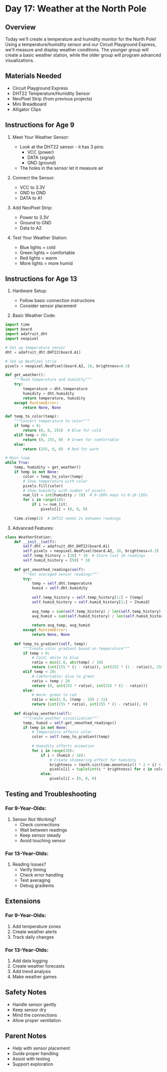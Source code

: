 # Day 17: Weather at the North Pole

## Overview
Today we'll create a temperature and humidity monitor for the North Pole! Using a temperature/humidity sensor and our Circuit Playground Express, we'll measure and display weather conditions. The younger group will create a basic weather station, while the older group will program advanced visualizations.

## Materials Needed
- Circuit Playground Express
- DHT22 Temperature/Humidity Sensor
- NeoPixel Strip (from previous projects)
- Mini Breadboard
- Alligator Clips

## Instructions for Age 9

1. Meet Your Weather Sensor:
   - Look at the DHT22 sensor - it has 3 pins:
     - VCC (power)
     - DATA (signal)
     - GND (ground)
   - The holes in the sensor let it measure air

2. Connect the Sensor:
   - VCC to 3.3V
   - GND to GND
   - DATA to A1

3. Add NeoPixel Strip:
   - Power to 3.3V
   - Ground to GND
   - Data to A2

4. Test Your Weather Station:
   - Blue lights = cold
   - Green lights = comfortable
   - Red lights = warm
   - More lights = more humid

## Instructions for Age 13

1. Hardware Setup:
   - Follow basic connection instructions
   - Consider sensor placement

2. Basic Weather Code:
```python
import time
import board
import adafruit_dht
import neopixel

# Set up temperature sensor
dht = adafruit_dht.DHT22(board.A1)

# Set up NeoPixel strip
pixels = neopixel.NeoPixel(board.A2, 10, brightness=0.3)

def get_weather():
    """Read temperature and humidity"""
    try:
        temperature = dht.temperature
        humidity = dht.humidity
        return temperature, humidity
    except RuntimeError:
        return None, None

def temp_to_color(temp):
    """Convert temperature to color"""
    if temp < 0:
        return (0, 0, 255)  # Blue for cold
    elif temp < 20:
        return (0, 255, 0)  # Green for comfortable
    else:
        return (255, 0, 0)  # Red for warm

# Main loop
while True:
    temp, humidity = get_weather()
    if temp is not None:
        color = temp_to_color(temp)
        # Show temperature with color
        pixels.fill(color)
        # Show humidity with number of pixels
        num_lit = int(humidity / 10)  # 0-100% maps to 0-10 LEDs
        for i in range(10):
            if i >= num_lit:
                pixels[i] = (0, 0, 0)
    
    time.sleep(2)  # DHT22 needs 2s between readings
```

3. Advanced Features:
```python
class WeatherStation:
    def __init__(self):
        self.dht = adafruit_dht.DHT22(board.A1)
        self.pixels = neopixel.NeoPixel(board.A2, 10, brightness=0.3)
        self.temp_history = [20] * 10  # Store last 10 readings
        self.humid_history = [50] * 10
        
    def get_smoothed_readings(self):
        """Get averaged sensor readings"""
        try:
            temp = self.dht.temperature
            humid = self.dht.humidity
            
            self.temp_history = self.temp_history[1:] + [temp]
            self.humid_history = self.humid_history[1:] + [humid]
            
            avg_temp = sum(self.temp_history) / len(self.temp_history)
            avg_humid = sum(self.humid_history) / len(self.humid_history)
            
            return avg_temp, avg_humid
        except RuntimeError:
            return None, None
    
    def temp_to_gradient(self, temp):
        """Create color gradient based on temperature"""
        if temp < 0:
            # Cold: white to blue
            ratio = min(1.0, abs(temp) / 10)
            return (int(255 * (1 - ratio)), int(255 * (1 - ratio)), 255)
        elif temp < 20:
            # Comfortable: blue to green
            ratio = temp / 20
            return (0, int(255 * ratio), int(255 * (1 - ratio)))
        else:
            # Warm: green to red
            ratio = min(1.0, (temp - 20) / 15)
            return (int(255 * ratio), int(255 * (1 - ratio)), 0)
    
    def display_weather(self):
        """Create weather visualization"""
        temp, humid = self.get_smoothed_readings()
        if temp is not None:
            # Temperature affects color
            color = self.temp_to_gradient(temp)
            
            # Humidity affects animation
            for i in range(10):
                if i < (humid / 10):
                    # Create shimmering effect for humidity
                    brightness = (math.sin(time.monotonic() * 2 + i) + 1) / 2
                    pixels[i] = tuple(int(c * brightness) for c in color)
                else:
                    pixels[i] = (0, 0, 0)
```

## Testing and Troubleshooting

### For 9-Year-Olds:
1. Sensor Not Working?
   - Check connections
   - Wait between readings
   - Keep sensor steady
   - Avoid touching sensor

### For 13-Year-Olds:
1. Reading Issues?
   - Verify timing
   - Check error handling
   - Test averaging
   - Debug gradients

## Extensions

### For 9-Year-Olds:
1. Add temperature zones
2. Create weather alerts
3. Track daily changes

### For 13-Year-Olds:
1. Add data logging
2. Create weather forecasts
3. Add trend analysis
4. Make weather games

## Safety Notes
- Handle sensor gently
- Keep sensor dry
- Mind the connections
- Allow proper ventilation

## Parent Notes
- Help with sensor placement
- Guide proper handling
- Assist with testing
- Support exploration